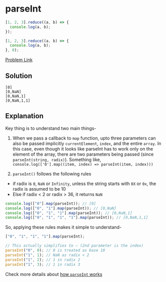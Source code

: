 # parseInt

```js
[1, 2, 3].reduce((a, b) => {
  console.log(a, b);
});

[1, 2, 3].reduce((a, b) => {
  console.log(a, b);
}, 0);
```

[Problem Link](https://bigfrontend.dev/quiz/parseInt)

## Solution

```
[0]
[0,NaN]
[0,NaN,1]
[0,NaN,1,1]
```

## Explanation

Key thing is to understand two main things-

1. When we pass a callback to `map` function, upto three parameters can also be passed implicitly `currentElement`, `index`, and the entire `array`. In this case, even though it looks like parseInt has to work only on the element of the array, there are two parameters being passed (since `parseInt(string, radix)`). Something like, `console.log(['0'].map((item, index) => parseInt(item, index)))`

2. `parseInt()` follows the following rules

- if radix is `0`, `NaN` or `Infinity`, unless the string starts with `0X` or `0x`, the radix is assumed to be 10
- Else if radix < 2 or radix > 36, it returns `NaN`

```js
console.log(["0"].map(parseInt)); // [0]
console.log(["0", "1"].map(parseInt)); // [0,NaN]
console.log(["0", "1", "1"].map(parseInt)); // [0,NaN,1]
console.log(["0", "1", "1", "1"].map(parseInt)); // [0,NaN,1,1]
```

So, applying these rules makes it simple to understand-

```js
["0", "1", "1", "1"].map(parseInt);

// This actually simplifies to — (2nd parameter is the index)
parseInt("0", 0); // 0 is treated as base 10
parseInt("1", 1); // NaN as radix < 2
parseInt("1", 2); // 1 in radix 2
parseInt("1", 3); // 1 in radix 3
```

Check more details about [how `parseInt` works](https://developer.mozilla.org/en-US/docs/Web/JavaScript/Reference/Global_Objects/parseInt#description)
